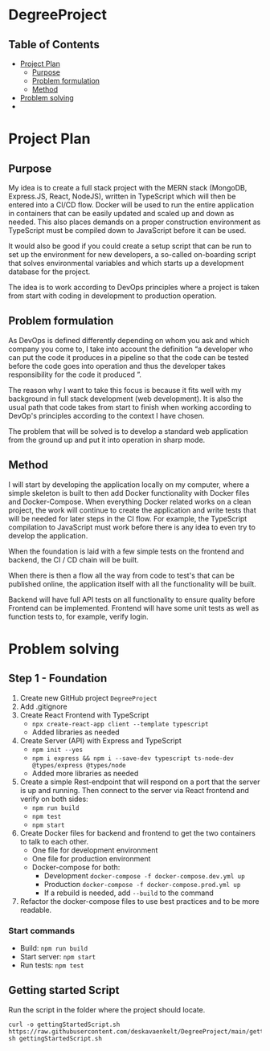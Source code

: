 # DegreeProject

## Table of Contents

- [Project Plan](#project-plan)
    - [Purpose](#purpose)
    - [Problem formulation](#problem-formulation)
    - [Method](#method)
- [Problem solving](#problem-solving)
- [](#)

# Project Plan

## Purpose

My idea is to create a full stack project with the MERN stack (MongoDB, Express.JS, React, NodeJS), written in
TypeScript which will then be entered into a CI/CD flow. Docker will be used to run the entire application in containers
that can be easily updated and scaled up and down as needed. This also places demands on a proper construction
environment as TypeScript must be compiled down to JavaScript before it can be used.

It would also be good if you could create a setup script that can be run to set up the environment for new developers, a
so-called on-boarding script that solves environmental variables and which starts up a development database for the
project.

The idea is to work according to DevOps principles where a project is taken from start with coding in development to
production operation.

## Problem formulation

As DevOps is defined differently depending on whom you ask and which company you come to, I take into account the
definition “a developer who can put the code it produces in a pipeline so that the code can be tested before the code
goes into operation and thus the developer takes responsibility for the code it produced ”.

The reason why I want to take this focus is because it fits well with my background in full stack development (web
development). It is also the usual path that code takes from start to finish when working according to DevOp's
principles according to the context I have chosen.

The problem that will be solved is to develop a standard web application from the ground up and put it into operation in
sharp mode.

## Method

I will start by developing the application locally on my computer, where a simple skeleton is built to then add Docker
functionality with Docker files and Docker-Compose. When everything Docker related works on a clean project, the work
will continue to create the application and write tests that will be needed for later steps in the CI flow. For example,
the TypeScript compilation to JavaScript must work before there is any idea to even try to develop the application.

When the foundation is laid with a few simple tests on the frontend and backend, the CI / CD chain will be built.

When there is then a flow all the way from code to test's that can be published online, the application itself with all
the functionality will be built.

Backend will have full API tests on all functionality to ensure quality before Frontend can be implemented. Frontend
will have some unit tests as well as function tests to, for example, verify login.

# Problem solving

## Step 1 - Foundation 

1. Create new GitHub project `DegreeProject`
2. Add .gitignore
3. Create React Frontend with TypeScript
    - `npx create-react-app client --template typescript`
    - Added libraries as needed
4. Create Server (API) with Express and TypeScript
    - `npm init --yes`
    - `npm i express && npm i --save-dev typescript ts-node-dev @types/express @types/node`
    - Added more libraries as needed
5. Create a simple Rest-endpoint that will respond on a port that the server is up and running. Then connect to the server via React frontend and verify on both sides:
   - `npm run build`
   - `npm test`
   - `npm start`
6. Create Docker files for backend and frontend to get the two containers to talk to each other.
   - One file for development environment
   - One file for production environment
   - Docker-compose for both:
       - Development `docker-compose -f docker-compose.dev.yml up`
       - Production `docker-compose -f docker-compose.prod.yml up`
       - If a rebuild is needed, add `--build` to the command
7. Refactor the docker-compose files to use best practices and to be more readable.

### Start commands

- Build: `npm run build`
- Start server: `npm start`
- Run tests: `npm test`


## Getting started Script

Run the script in the folder where the project should locate. 

```shell
curl -o gettingStartedScript.sh https://raw.githubusercontent.com/deskavaenkelt/DegreeProject/main/gettingStartedScript.sh
sh gettingStartedScript.sh
```

